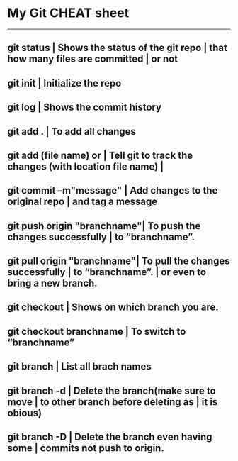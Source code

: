 #						My Git CHEAT sheet
-------------------------------------------------------------------
git status	                |	Shows the status of the git repo 
 							|	that how many files are committed 
 							|	or not
-------------------------------------------------------------------
git init					|	Initialize the repo
-------------------------------------------------------------------
git log						|	Shows the commit history
-------------------------------------------------------------------
git add .					|	To add all changes
-------------------------------------------------------------------
git add (file name) or 		|	Tell git  to track the changes
(with location file name)	|
-------------------------------------------------------------------
git commit –m"message"		|	Add changes to the original repo 
							|	and tag a message
-------------------------------------------------------------------
git push origin "branchname"|	To push the changes successfully 
 							|	to “branchname”.
-------------------------------------------------------------------
git pull origin "branchname"|	To pull the changes successfully 
 							|	to “branchname”.
 							|	or even to bring a new branch.
-------------------------------------------------------------------
git checkout				|	Shows on which branch you are.
-------------------------------------------------------------------
git checkout branchname		|	To switch to “branchname”
-------------------------------------------------------------------
git branch 					|	List all brach names
-------------------------------------------------------------------
git branch -d <branch name>	|	Delete the branch(make sure to move 
							|	to other branch before deleting as
							|	it is obious)
-------------------------------------------------------------------
git branch -D <branch name> |	Delete the branch even having some
							|	commits not push to origin.
-------------------------------------------------------------------
